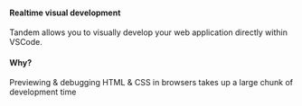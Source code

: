 #### Realtime visual development

Tandem allows you to visually develop your web application directly within VSCode. 

#### Why?

Previewing & debugging HTML & CSS in browsers takes up a large chunk of development time
